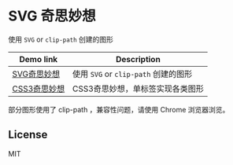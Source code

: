 # SVG 奇思妙想 
使用 `SVG` or `clip-path` 创建的图形

| Demo link | Description |
| ------| ------ | 
| [SVG奇思妙想](http://sbco.cc/demo/svg/html/index.html)  | 使用 `SVG` or `clip-path` 创建的图形 | 
| [CSS3奇思妙想](http://sbco.cc/magicCss/html/index.html) | CSS3奇思妙想，单标签实现各类图形 |

部分图形使用了 clip-path ，兼容性问题，请使用 Chrome 浏览器浏览。

## License
MIT
